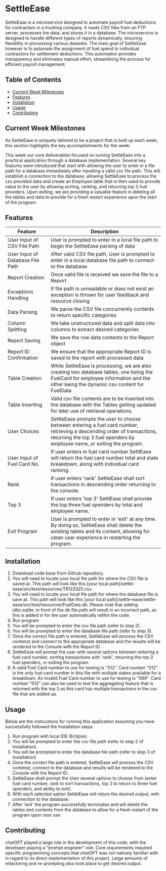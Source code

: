 # SettleEase

SettleEase is a microservice designed to automate payroll fuel deductions for contractors in a trucking company. It reads CSV files from an FTP server, processes the data, and stores it in a database. The microservice is designed to handle different types of reports dynamically, ensuring flexibility in processing various datasets. The main goal of SettleEase however is to automate the assignment of fuel spend to individual contractors for settlement deductions. This automation provides transparency and eliminates manual effort, streamlining the process for efficient payroll management.


## Table of Contents

- [Current Week Milestones](#current-week-milestones)
- [Features](#features)
- [Installation](#installation)
- [Usage](#usage)
- [Contributing](#contributing)


## <a id="current-week-milestones"></a>Current Week Milestones

As SettleEase is uniquely tailored to be a project that is built up each week, this section highlights the key accomplishments for the week: 

This week our core deliverables focused on turning SettleEase into a practical application through a database implementation. Several key features were introduced that start with allowing the user to enter in a file path for a database immediately after inputting a valid csv file path. This will establish a connection to the database, allowing SettleEase to process the csv provided data and create an Employee table that is then used to provide value to the user by allowing sorting, ranking, and returning top 3 fuel providers. Upon exiting, we are providing a valuable feature in deleting all the tables and data to provide for a fresh restart experience upon the start of the program.


## <a id="features"></a>Features

| Feature | Description |
|---------|-------------|
| User Input of CSV File Path | User is prompted to enter in a local file path to begin the SettleEase parsing of data |
| User Input of Database File Path | After valid CSV file path, User is prompted to enter in a local database file path to connect to the database. |
| Report Creation | Once valid file is received we save the file to a Report |
| Exceptions Handling | If file path is unreadable or does not exist an exception is thrown for user feedback and resource closing |
| Data Parsing | We parse the CSV file concurrently contents to return specific categories |
| Column Splitting | We take unstructured data and split data into columns to extract desired categories |
| Report Saving | We save the row data contents to the Report object |
| Report ID Confirmation | We ensure that the appropriate Report ID is saved to the report with processed data |
| Table Creation | While SettleEase is processing, we are also creating two database tables, one being the FuelCard for employee information and the other being the dynamic csv content for FuelData |
| Table Inserting | Valid csv file contents are to be inserted into the database with the Tables getting updated for later use of retrieval operations. |
| User Choices | SettleEase prompts the user to choose between entering a fuel card number, retrieving a descending order of transactions, returning the top 3 fuel spenders by employee name, or exiting the program. |
| User Input of Fuel Card No. | If user enters in fuel card number SettlEase will return the fuel card number total and state breakdown, along with individual card ranking. |
| Rank | If user enters 'rank' SettleEase shall sort transactions in descending order returning to the console.|
| Top 3 | If user enters 'top 3' SettlEase shall provide the top three fuel spenders by total and employee name.|
| Exit Program | User is prompted to enter in 'exit' at any time. By doing so, SettleEase shall delete the existing tables and its content, allowing for clean user experience in restarting the program. |



## <a id="installation"></a>Installation

1. Download code base from Github repository.
2. You will need to locate your local file path for where the CSV file is saved at. This path will look like this [your local path]/settle-ease/src/test/resources/TR123325.csv.
3. You will need to locate your local file path for where the database file is save at. This path will look like this  [your local path]/settle-ease/settle-ease/src/test/resources/FuelData.db. Please note that adding jdbc:sqlite: in front of the db file path will result in an incorrect path, as this is added in for the user automatically within the code.
4. Run program
5. You will be prompted to enter the csv file path (refer to step 2).
6. You will be prompted to enter the database file path (refer to step 3).
7. Once the correct file path is entered, SettleEase will process the CSV contenst and connect to the appropriate database and the results will be rendered to the Console with the Report ID.
8. SettleEase will prompt the user with several options between entering a fuel card number, sorting transactions with 'rank', returning the top 3 fuel spenders, or exiting the program.
9. A valid Fuel Card number to use for testing is "012". Card number "012" is the only fuel card number in this file with multiple states available for a breakdown. An invalid Fuel Card number to use for testing is "069". Card number "012" can also be used to test the aggregating feature that is returned with the top 3 as this card has multiple transactions in the csv file that are added up.


## <a id="usage"></a>Usage
Below are the instructions for running this application assuming you have successfully followed the Installation steps:

1. Run program with local IDE (Eclipse).
2. You will be prompted to enter the csv file path (refer to step 2 of Installation).
3. You will be prompted to enter the database file path (refer to step 3 of Installation).
4. Once the correct file path is entered, SettleEase will process the CSV contenst, connect to the database and results will be rendered to the Console with the Report ID.
5. SettleEase shall prompt the User several options to choose from (enter fuel card number, rank to sort transactions, top 3 to return to three fuel spenders, and ability to exit).
6. With each selected option SettleEase will return the desired output, with connection to the database.
8. After 'exit' the program successfully terminates and will delete the tables and contents from the database to allow for a fresh restart of the program upon next use.


## <a id="contributing"></a>Contributing

chatGPT played a large role in the development of this code, with the developer playing a "prompt engineer" role. Core requirements required specific programming concepts that chatGPT was not natively familiar with in regard to its direct implementation of this project. Large amounts of refactoring and re-prompting also took place to get desired output.


